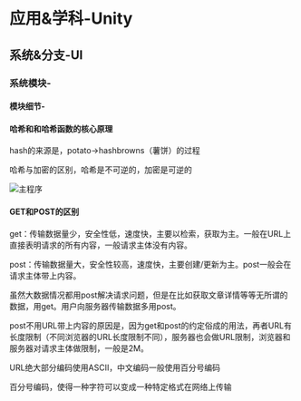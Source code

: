 # 应用&学科-Unity

## 系统&分支-UI

### 系统模块-

#### 模块细节-





#### 哈希和和哈希函数的核心原理

hash的来源是，potato->hashbrowns（薯饼）的过程

哈希与加密的区别，哈希是不可逆的，加密是可逆的



![主程序](https://cdn.jsdelivr.net/gh/manhua-man/blog.img/主程序.JPG)





#### GET和POST的区别

get：传输数据量少，安全性低，速度快，主要以检索，获取为主。一般在URL上直接表明请求的所有内容，一般请求主体没有内容。

post：传输数据量大，安全性较高，速度快，主要创建/更新为主。post一般会在请求主体带上内容。

虽然大数据情况都用post解决请求问题，但是在比如获取文章详情等等无所谓的数据，用get。用户向服务器传输数据多用post。

post不用URL带上内容的原因是，因为get和post的约定俗成的用法，再者URL有长度限制（不同浏览器的URL长度限制不同），服务器也会做URL限制，浏览器和服务器对请求主体做限制，一般是2M。

URL绝大部分编码使用ASCII，中文编码一般使用百分号编码

百分号编码，使得一种字符可以变成一种特定格式在网络上传输